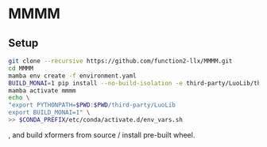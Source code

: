 # MMMM

## Setup

```zsh
git clone --recursive https://github.com/function2-llx/MMMM.git
cd MMMM
mamba env create -f environment.yaml
BUILD_MONAI=1 pip install --no-build-isolation -e third-party/LuoLib/third-party/MONAI
mamba activate mmmm
echo \
"export PYTHONPATH=$PWD:$PWD/third-party/LuoLib
export BUILD_MONAI=1" \
>> $CONDA_PREFIX/etc/conda/activate.d/env_vars.sh

```
, and build xformers from source / install pre-built wheel.
